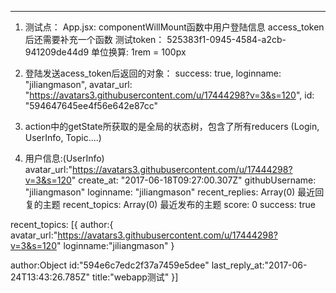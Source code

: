 ****
1. 测试点：
App.jsx: componentWillMount函数中用户登陆信息
access_token后还需要补充一个函数 
测试token：
525383f1-0945-4584-a2cb-941209de44d9
单位换算:
1rem = 100px

2. 登陆发送acess_token后返回的对象：
success: true, loginname: "jiliangmason", 
avatar_url: "https://avatars3.githubusercontent.com/u/17444298?v=3&s=120", 
id: "594647645ee4f56e642e87cc"

3. action中的getState所获取的是全局的状态树，包含了所有reducers
(Login, UserInfo, Topic....)

4. 用户信息:(UserInfo)
avatar_url:"https://avatars3.githubusercontent.com/u/17444298?v=3&s=120"
create_at: "2017-06-18T09:27:00.307Z"
githubUsername: "jiliangmason"
loginname: "jiliangmason"
recent_replies: Array(0) 最近回复的主题
recent_topics: Array(0) 最近发布的主题
score: 0
success: true

recent_topics: [{
author:{
avatar_url:"https://avatars3.githubusercontent.com/u/17444298?v=3&s=120"
loginname:"jiliangmason" }
<!-- 分界线 -->
author:Object
id:"594e6c7edc2f37a7459e5dee"
last_reply_at:"2017-06-24T13:43:26.785Z"
title:"webapp测试" }]



